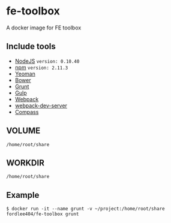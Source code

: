 # fe-toolbox
A docker image for FE toolbox

## Include tools

* [NodeJS](http://nodejs.org) `version: 0.10.40`
* [npm](https://www.npmjs.com) `version: 2.11.3`
* [Yeoman](http://yeoman.io)
* [Bower](http://bower.io)
* [Grunt](http://gruntjs.com)
* [Gulp](http://gulpjs.com)
* [Webpack](http://webpack.github.io)
* [webpack-dev-server](http://webpack.github.io/docs/webpack-dev-server.html)
* [Compass](http://compass-style.org)

## VOLUME

`/home/root/share`

## WORKDIR

`/home/root/share`

## Example

`$ docker run -it --name grunt -v ~/project:/home/root/share fordlee404/fe-toolbox grunt`
